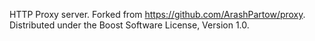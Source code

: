 HTTP Proxy server.
Forked from https://github.com/ArashPartow/proxy.
Distributed under the Boost Software License, Version 1.0.

